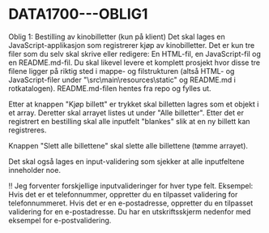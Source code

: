 # DATA1700---OBLIG1
Oblig 1: Bestilling av kinobilletter (kun på klient)
Det skal lages en JavaScript-applikasjon som registrerer kjøp av kinobilletter. Det er kun tre filer som du selv skal skrive eller redigere: En HTML-fil, en JavaScript-fil og en README.md-fil. Du skal likevel levere et komplett prosjekt hvor disse tre filene ligger på riktig sted i mappe- og filstrukturen (altså HTML- og JavaScript-filer under "<prosjektnavn>\src\main\resources\static" og README.md i rotkatalogen). README.md-filen hentes fra repo og fylles ut.


Etter at knappen "Kjøp billett" er trykket skal billetten lagres som et objekt i et array. Deretter skal arrayet listes ut under "Alle billetter". Etter det er registrert en bestilling skal alle inputfelt "blankes" slik at en ny billett kan registreres.

Knappen "Slett alle billettene" skal slette alle billettene (tømme arrayet).

Det skal også lages en input-validering som sjekker at alle inputfeltene inneholder noe. 

!! Jeg forventer forskjellige inputvalideringer for hver type felt. Eksempel: Hvis det er et telefonnummer, oppretter du en tilpasset validering for telefonnummeret. Hvis det er en e-postadresse, oppretter du en tilpasset validering for en e-postadresse. Du har en utskriftsskjerm nedenfor med eksempel for e-postvalidering.

